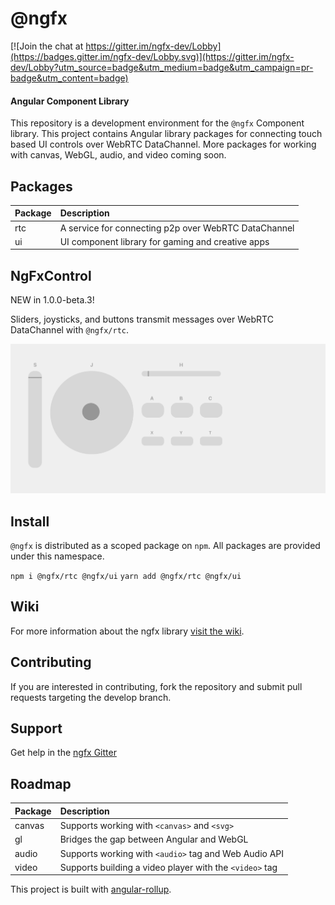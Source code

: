 # @ngfx

[![Join the chat at https://gitter.im/ngfx-dev/Lobby](https://badges.gitter.im/ngfx-dev/Lobby.svg)](https://gitter.im/ngfx-dev/Lobby?utm_source=badge&utm_medium=badge&utm_campaign=pr-badge&utm_content=badge)

#### Angular Component Library

This repository is a development environment for the `@ngfx` Component library. This project contains Angular library packages for connecting touch based UI controls over WebRTC DataChannel. More packages for working with canvas, WebGL, audio, and video coming soon.

## Packages

| Package | Description                                          |
| ------- | :--------------------------------------------------- |
| rtc     | A service for connecting p2p over WebRTC DataChannel |
| ui      | UI component library for gaming and creative apps    |

## NgFxControl

NEW in 1.0.0-beta.3!

Sliders, joysticks, and buttons transmit messages over WebRTC DataChannel with `@ngfx/rtc`.

![Example of UI Controller built with @ngfx/ui](assets/light-ui-controls.png)

## Install

`@ngfx` is distributed as a scoped package on `npm`. All packages are provided under this namespace.

`npm i @ngfx/rtc @ngfx/ui`
`yarn add @ngfx/rtc @ngfx/ui`

## Wiki

For more information about the ngfx library [visit the wiki](https://github.com/steveblue/ngfx/wiki/@ngfx).

## Contributing

If you are interested in contributing, fork the repository and submit pull requests targeting the develop branch.

## Support

Get help in the [ngfx Gitter](https://gitter.im/ngfx-dev/Lobby?utm_source=share-link&utm_medium=link&utm_campaign=share-link)

## Roadmap

| Package | Description                                             |
| ------- | :------------------------------------------------------ |
| canvas  | Supports working with `<canvas>` and `<svg>`            |
| gl      | Bridges the gap between Angular and WebGL               |
| audio   | Supports working with `<audio>` tag and Web Audio API   |
| video   | Supports building a video player with the `<video>` tag |

This project is built with [angular-rollup](https://github.com/steveblue/angular2-rollup#readme).

